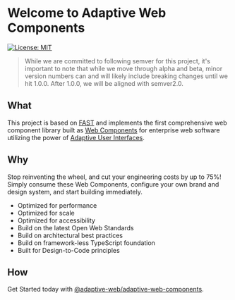 # Welcome to Adaptive Web Components

[![License: MIT](https://img.shields.io/badge/License-MIT-yellow.svg)](https://opensource.org/licenses/MIT)

> While we are committed to following semver for this project, it's important to note that while we move through alpha and beta, minor version numbers can and will likely include breaking changes until we hit 1.0.0. After 1.0.0, we will be aligned with semver2.0.

## What

This project is based on [FAST](https://www.fast.design) and implements the first comprehensive web component library built as [Web Components](https://www.webcomponents.org/introduction) for enterprise web software utilizing the power of [Adaptive User Interfaces](packages/adaptive-ui/).

## Why

Stop reinventing the wheel, and cut your engineering costs by up to 75%! Simply consume these Web Components, configure your own brand and design system, and start building immediately. 

* Optimized for performance
* Optimized for scale
* Optimized for accessibility
* Build on the latest Open Web Standards
* Build on architectural best practices
* Build on framework-less TypeScript foundation
* Built for Design-to-Code principles

## How

Get Started today with [@adaptive-web/adaptive-web-components](packages/adaptive-web-components/).
